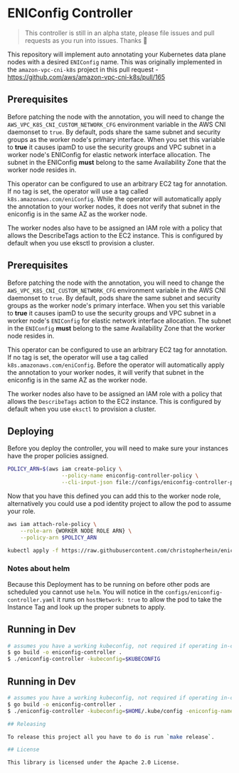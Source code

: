 # ENIConfig Controller

> This controller is still in an alpha state, please file issues and pull
> requests as you run into issues. Thanks 🎉

This repository will implement auto annotating your Kubernetes data plane nodes
with a desired `ENIConfig` name. This was originally implemented in the
`amazon-vpc-cni-k8s` project in this pull request -
https://github.com/aws/amazon-vpc-cni-k8s/pull/165

## Prerequisites

Before patching the node with the annotation, you will need to change the
`AWS_VPC_K8S_CNI_CUSTOM_NETWORK_CFG` environment variable in the AWS CNI
daemonset to `true`. By default, pods share the same subnet and security groups
as the worker node's primary interface. When you set this variable to **true**
it causes ipamD to use the security groups and VPC subnet in a worker node's
ENIConfig for elastic network interface allocation. The subnet in the ENIConfig
**must** belong to the same Availability Zone that the worker node resides in.

This operator can be configured to use an arbitrary EC2 tag for annotation.  If
no tag is set, the operator will use a tag called `k8s.amazonaws.com/eniConfig`.
While the operator will automatically apply the annotation to your worker nodes,
it does not verify that subnet in the eniconfig is in the same AZ as the worker
node.

The worker nodes also have to be assigned an IAM role with a policy that allows
the DescribeTags action to the EC2 instance.  This is configured by default when
you use eksctl to provision a cluster.

## Prerequisites

Before patching the node with the annotation, you will need to change the
`AWS_VPC_K8S_CNI_CUSTOM_NETWORK_CFG` environment variable in the AWS CNI
daemonset to `true`. By default, pods share the same subnet and security groups
as the worker node's primary interface. When you set this variable to **true**
it causes ipamD to use the security groups and VPC subnet in a worker node's
`ENIConfig` for elastic network interface allocation. The subnet in the
`ENIConfig` **must** belong to the same Availability Zone that the worker node
resides in.

This operator can be configured to use an arbitrary EC2 tag for annotation.
If no tag is set, the operator will use a tag called
`k8s.amazonaws.com/eniConfig`. Before the operator will automatically apply the
annotation to your worker nodes, it will verify that subnet in the eniconfig
is in the same AZ as the worker node.

The worker nodes also have to be assigned an IAM role with a policy that allows
the `DescribeTags` action to the EC2 instance.  This is configured by default
when you use `eksctl` to provision a cluster.

## Deploying

Before you deploy the controller, you will need to make sure your instances have
the proper policies assigned.

```bash
POLICY_ARN=$(aws iam create-policy \
                 --policy-name eniconfig-controller-policy \
                 --cli-input-json file://configs/eniconfig-controller-policy.json | jq -r ".Policy.Arn")
```

Now that you have this defined you can add this to the worker node role,
alternatively you could use a pod identity project to allow the pod to assume
your role.

```bash
aws iam attach-role-policy \
    --role-arn {WORKER NODE ROLE ARN} \
    --policy-arn $POLICY_ARN
```

```bash
kubectl apply -f https://raw.githubusercontent.com/christopherhein/eniconfig-controller/master/configs/eniconfig-controller.yaml
```

### Notes about helm

Because this Deployment has to be running on before other pods are scheduled
you cannot use `helm`. You will notice in the 
`configs/eniconfig-controller.yaml` it runs on `hostNetwork: true` to allow
the pod to take the Instance Tag and look up the proper subnets to apply.

## Running in Dev

```bash
# assumes you have a working kubeconfig, not required if operating in-cluster
$ go build -o eniconfig-controller .
$ ./eniconfig-controller -kubeconfig=$KUBECONFIG
```

## Running in Dev

```sh
# assumes you have a working kubeconfig, not required if operating in-cluster
$ go build -o eniconfig-controller .
$ ./eniconfig-controller -kubeconfig=$HOME/.kube/config -eniconfig-name=name-of-eni

## Releasing

To release this project all you have to do is run `make release`.

## License

This library is licensed under the Apache 2.0 License.
